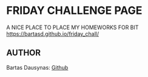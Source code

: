 # FRIDAY CHALLENGE PAGE
 A NICE PLACE TO PLACE MY HOMEWORKS FOR BIT
 https://bartasd.github.io/friday_chall/
## AUTHOR

Bartas Dausynas: [Github](https://github.com/bartasd)
